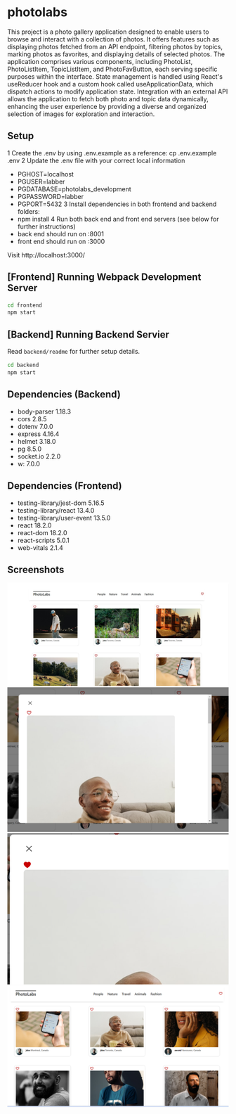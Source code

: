 # photolabs
This project is a photo gallery application designed to enable users to browse and interact with a collection of photos. It offers features such as displaying photos fetched from an API endpoint, filtering photos by topics, marking photos as favorites, and displaying details of selected photos. The application comprises various components, including PhotoList, PhotoListItem, TopicListItem, and PhotoFavButton, each serving specific purposes within the interface. State management is handled using React's useReducer hook and a custom hook called useApplicationData, which dispatch actions to modify application state. Integration with an external API allows the application to fetch both photo and topic data dynamically, enhancing the user experience by providing a diverse and organized selection of images for exploration and interaction.

## Setup

1 Create the .env by using .env.example as a reference: cp .env.example .env
2 Update the .env file with your correct local information
- PGHOST=localhost
- PGUSER=labber
- PGDATABASE=photolabs_development
- PGPASSWORD=labber
- PGPORT=5432
3 Install dependencies in both frontend and backend folders: 
- npm install 
4 Run both back end and front end servers (see below for further instructions)
- back end should run on :8001
- front end should run on :3000

Visit http://localhost:3000/

## [Frontend] Running Webpack Development Server

```sh
cd frontend
npm start
```

## [Backend] Running Backend Servier

Read `backend/readme` for further setup details.

```sh
cd backend
npm start
```
## Dependencies (Backend)

- body-parser 1.18.3
- cors 2.8.5
- dotenv 7.0.0
- express 4.16.4
- helmet 3.18.0
- pg 8.5.0
- socket.io 2.2.0
- w: 7.0.0

## Dependencies (Frontend)

- testing-library/jest-dom 5.16.5
- testing-library/react 13.4.0
- testing-library/user-event 13.5.0
- react 18.2.0
- react-dom 18.2.0
- react-scripts 5.0.1
- web-vitals 2.1.4

## Screenshots

!["Home page"](https://github.com/GardRyan/photolabs/blob/main/docs/Photolabs_homepage.jpg)
!["Modal"](https://github.com/GardRyan/photolabs/blob/main/docs/Photolabs_modal.jpg.png)
!["Modal with Like"](https://github.com/GardRyan/photolabs/blob/main/docs/Photolabs_modal_like.png)
!["Topic Select"](https://github.com/GardRyan/photolabs/blob/main/docs/Photolabs_topicSelect.jpg.png)

